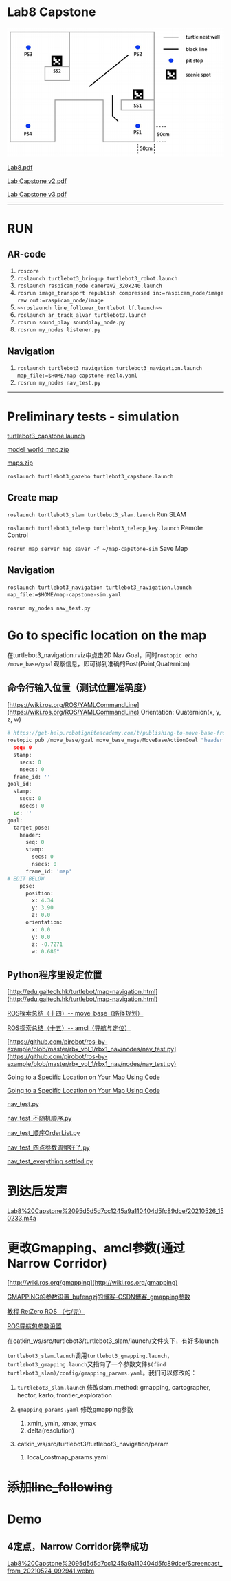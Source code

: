 # Lab8 Capstone

![Lab8%20Capstone%2095d5d5d7cc1245a9a110404d5fc89dce/Untitled.png](Lab8%20Capstone%2095d5d5d7cc1245a9a110404d5fc89dce/Untitled.png)

[Lab8.pdf](Lab8%20Capstone%2095d5d5d7cc1245a9a110404d5fc89dce/Lab8.pdf)

[Lab Capstone v2.pdf](Lab8%20Capstone%2095d5d5d7cc1245a9a110404d5fc89dce/Lab_Capstone_v2.pdf)

[Lab Capstone v3.pdf](Lab8%20Capstone%2095d5d5d7cc1245a9a110404d5fc89dce/Lab_Capstone_v3.pdf)

---

# RUN

## AR-code

1. `roscore`
2. `roslaunch turtlebot3_bringup turtlebot3_robot.launch`
3. `roslaunch raspicam_node camerav2_320x240.launch`
4. `rosrun image_transport republish compressed in:=raspicam_node/image raw out:=raspicam_node/image`
5. `~~roslaunch line_follower_turtlebot lf.launch~~`
6. `roslaunch ar_track_alvar turtlebot3.launch`
7. `rosrun sound_play soundplay_node.py`
8. `rosrun my_nodes listener.py`

## Navigation

1. `roslaunch turtlebot3_navigation turtlebot3_navigation.launch map_file:=$HOME/map-capstone-real4.yaml`
2. `rosrun my_nodes nav_test.py`

---

# Preliminary tests - simulation

[turtlebot3_capstone.launch](Lab8%20Capstone%2095d5d5d7cc1245a9a110404d5fc89dce/turtlebot3_capstone.launch)

[model_world_map.zip](Lab8%20Capstone%2095d5d5d7cc1245a9a110404d5fc89dce/model_world_map.zip)

[maps.zip](Lab8%20Capstone%2095d5d5d7cc1245a9a110404d5fc89dce/maps.zip)

`roslaunch turtlebot3_gazebo turtlebot3_capstone.launch`

## Create map

`roslaunch turtlebot3_slam turtlebot3_slam.launch` Run SLAM

`roslaunch turtlebot3_teleop turtlebot3_teleop_key.launch` Remote Control

`rosrun map_server map_saver -f ~/map-capstone-sim`  Save Map

## Navigation

`roslaunch turtlebot3_navigation turtlebot3_navigation.launch map_file:=$HOME/map-capstone-sim.yaml`

`rosrun my_nodes nav_test.py`

# Go to specific location on the map

在turtlebot3_navigation.rviz中点击2D Nav Goal，同时`rostopic echo /move_base/goal`观察信息，即可得到准确的Post(Point,Quaternion)

## 命令行输入位置（测试位置准确度）

[https://wiki.ros.org/ROS/YAMLCommandLine](https://wiki.ros.org/ROS/YAMLCommandLine) Orientation: Quaternion(x, y, z, w)

```python
# https://get-help.robotigniteacademy.com/t/publishing-to-move-base-from-command-line/7925
rostopic pub /move_base/goal move_base_msgs/MoveBaseActionGoal "header:
  seq: 0
  stamp:
    secs: 0
    nsecs: 0
  frame_id: ''
goal_id:
  stamp:
    secs: 0
    nsecs: 0
  id: ''
goal:
  target_pose:
    header:
      seq: 0
      stamp:
        secs: 0
        nsecs: 0
      frame_id: 'map'
# EDIT BELOW
    pose:
      position:
        x: 4.34
        y: 3.90
        z: 0.0
      orientation:
        x: 0.0
        y: 0.0
        z: -0.7271
        w: 0.686"
```

## Python程序里设定位置

[http://edu.gaitech.hk/turtlebot/map-navigation.html](http://edu.gaitech.hk/turtlebot/map-navigation.html)

[ROS探索总结（十四）-- move_base（路径规划）](https://www.guyuehome.com/270)

[ROS探索总结（十五）-- amcl（导航与定位）](https://www.guyuehome.com/273)

[https://github.com/pirobot/ros-by-example/blob/master/rbx_vol_1/rbx1_nav/nodes/nav_test.py](https://github.com/pirobot/ros-by-example/blob/master/rbx_vol_1/rbx1_nav/nodes/nav_test.py)

[Going to a Specific Location on Your Map Using Code](https://learn.turtlebot.com/2015/02/03/11/)

[Going to a Specific Location on Your Map Using Code](https://learn.turtlebot.com/2015/02/01/14/)

[nav_test.py](Lab8%20Capstone%2095d5d5d7cc1245a9a110404d5fc89dce/nav_test.py)

[nav_test_不随机顺序.py](Lab8%20Capstone%2095d5d5d7cc1245a9a110404d5fc89dce/nav_test%201.py)

[nav_test_顺序OrderList.py](Lab8%20Capstone%2095d5d5d7cc1245a9a110404d5fc89dce/nav_test%202.py)

[nav_test_四点参数调整好了.py](Lab8%20Capstone%2095d5d5d7cc1245a9a110404d5fc89dce/nav_test%203.py)

[nav_test_everything settled.py](Lab8%20Capstone%2095d5d5d7cc1245a9a110404d5fc89dce/nav_test%204.py)

# 到达后发声

[Lab8%20Capstone%2095d5d5d7cc1245a9a110404d5fc89dce/20210526_150233.m4a](Lab8%20Capstone%2095d5d5d7cc1245a9a110404d5fc89dce/20210526_150233.m4a)

# 更改Gmapping、amcl参数(通过Narrow Corridor)

[http://wiki.ros.org/gmapping](http://wiki.ros.org/gmapping)

[GMAPPING的参数设置_bufengzj的博客-CSDN博客_gmapping参数](https://blog.csdn.net/bufengzj/article/details/99079017)

[教程 Re:Zero ROS （七/完）](https://blog.csdn.net/Lovely_him/article/details/107965294)

[ROS导航包参数设置](https://www.guyuehome.com/28164)

在catkin_ws/src/turtlebot3/turtlebot3_slam/launch/文件夹下，有好多launch

`turtlebot3_slam.launch`调用`turtlebot3_gmapping.launch`，`turtlebot3_gmapping.launch`又指向了一个参数文件`$(find turtlebot3_slam)/config/gmapping_params.yaml`。我们可以修改的：

1. `turtlebot3_slam.launch` 修改slam_method: gmapping, cartographer, hector, karto, frontier_exploration

1. `gmapping_params.yaml` 修改gmapping参数
    1. xmin, ymin, xmax, ymax
    2. delta(resolution)
2. catkin_ws/src/turtlebot3/turtlebot3_navigation/param
    1. local_costmap_params.yaml

# ~~添加line_following~~

# Demo

## 4定点，Narrow Corridor侥幸成功

[Lab8%20Capstone%2095d5d5d7cc1245a9a110404d5fc89dce/Screencast_from_20210524_092941.webm](Lab8%20Capstone%2095d5d5d7cc1245a9a110404d5fc89dce/Screencast_from_20210524_092941.webm)
